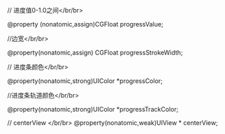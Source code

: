 // 进度值0-1.0之间</br/br>

@property (nonatomic,assign)CGFloat progressValue;

//边宽</br/br>
 
@property(nonatomic,assign) CGFloat progressStrokeWidth;

// 进度条颜色</br/br>
 
@property(nonatomic,strong)UIColor *progressColor;

//进度条轨道颜色</br/br>

@property(nonatomic,strong)UIColor *progressTrackColor;

// centerView </br/br>
@property(nonatomic,weak)UIView * centerView;
